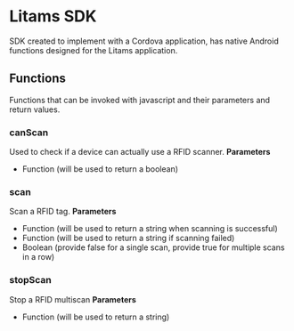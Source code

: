 # Litams SDK
SDK created to implement with a Cordova application, has native Android functions designed for the Litams application.
## Functions
Functions that can be invoked with javascript and their parameters and return values.
### canScan
Used to check if a device can actually use a RFID scanner.
**Parameters**
- Function (will be used to return a boolean)
### scan
Scan a RFID tag.
**Parameters**
- Function (will be used to return a string when scanning is successful)
- Function (will be used to return a string if scanning failed)
- Boolean (provide false for a single scan, provide true for multiple scans in a row)
### stopScan
Stop a RFID multiscan
**Parameters**
- Function (will be used to return a string)
